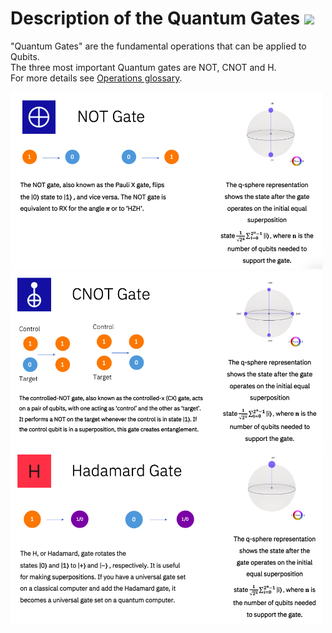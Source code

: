 # Description of the Quantum Gates <img src="Bilder/QuoffeeMug_vector.png" width="150">

"Quantum Gates" are the fundamental operations that can be applied to Qubits.  
The three most important Quantum gates are NOT, CNOT and H.  
For more details see [Operations glossary](https://quantum-computing.ibm.com/composer/docs/iqx/operations_glossary).

<img src="Bilder/NOTgate.png" width="500">

<img src="Bilder/CNOTgate.png" width="500">

<img src="Bilder/Hadamardgate.png" width="500">
